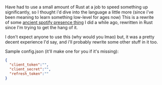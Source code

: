Have had to use a small amount of Rust at a job to speed something up significantly, so I thought i'd dive into the language a little more (since i've been meaning to learn something low-level for ages now) This is a rewrite of some [ancient spotify presence thing](https://github.com/dev-sda1/spotify-web-presence) I did a while ago, rewritten in Rust since I'm trying to get the hang of it.

I don't expect anyone to use this (why would you lmao) but, it was a pretty decent experience I'd say, and i'll probably
rewrite some other stuff in it too.

Sample config.json (it'll make one for you if it's missing):
```json
{
  "client_token":"",
  "client_secret":"",
  "refresh_token":""
}
```
